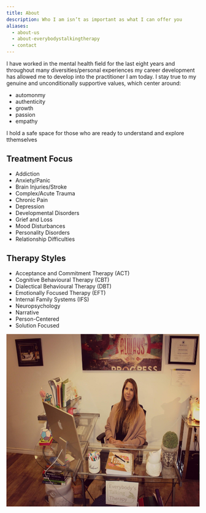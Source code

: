 ```yaml
---
title: About
description: Who I am isn’t as important as what I can offer you
aliases:
  - about-us
  - about-everybodystalkingtherapy
  - contact
---
```


I have worked in the mental health field for the last eight years and throughout many diversities/personal experiences my career development has allowed me to develop into the practitioner I am today. I stay true to my genuine and unconditionally supportive values, which  center around: 
 - automonmy 
 - authenticity 
 - growth 
 - passion 
 - empathy

I hold a safe space for those who are ready to understand and explore tthemselves

## Treatment Focus
- Addiction
- Anxiety/Panic
- Brain Injuries/Stroke
- Complex/Acute Trauma
- Chronic Pain
- Depression
- Developmental Disorders
- Grief and Loss
- Mood Disturbances
- Personality Disorders
- Relationship Difficulties

## Therapy Styles
- Acceptance and Commitment Therapy (ACT)
- Cognitive Behavioural Therapy (CBT)
- Dialectical Behavioural Therapy (DBT)
- Emotionally Focused Therapy (EFT)
- Internal Family Systems (IFS)
- Neuropsychology
- Narrative
- Person-Centered 
- Solution Focused

<img src="../emma_photo.png"  width="612" height="450">
